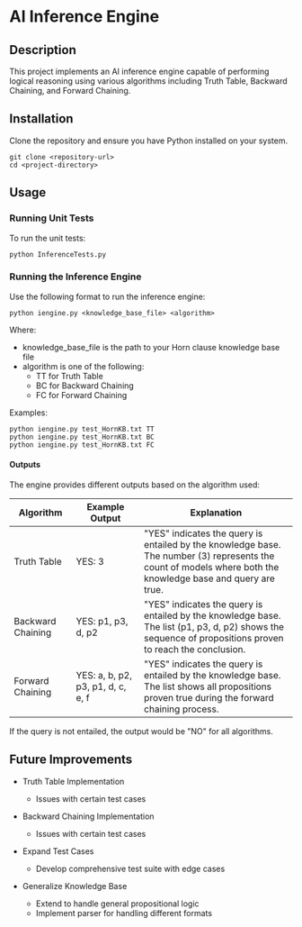 # AI Inference Engine

## Description
This project implements an AI inference engine capable of performing logical reasoning using various algorithms including Truth Table, Backward Chaining, and Forward Chaining.

## Installation
Clone the repository and ensure you have Python installed on your system.
```
git clone <repository-url>
cd <project-directory>
```

## Usage

### Running Unit Tests
To run the unit tests:
```
python InferenceTests.py 
```
### Running the Inference Engine
Use the following format to run the inference engine:
```
python iengine.py <knowledge_base_file> <algorithm>
```
Where:
- knowledge_base_file is the path to your Horn clause knowledge base file
- algorithm is one of the following:
  - TT for Truth Table
  - BC for Backward Chaining
  - FC for Forward Chaining

Examples:
```
python iengine.py test_HornKB.txt TT
python iengine.py test_HornKB.txt BC
python iengine.py test_HornKB.txt FC
```
#### Outputs

The engine provides different outputs based on the algorithm used:

| Algorithm | Example Output | Explanation |
|-----------|----------------|-------------|
| Truth Table | YES: 3 | "YES" indicates the query is entailed by the knowledge base.<br> The number (3) represents the count of models where both the knowledge base and query are true. |
| Backward Chaining | YES: p1, p3, d, p2 | "YES" indicates the query is entailed by the knowledge base.<br> The list (p1, p3, d, p2) shows the sequence of propositions proven to reach the conclusion. |
| Forward Chaining | YES: a, b, p2, p3, p1, d, c, e, f |  "YES" indicates the query is entailed by the knowledge base.<br> The list shows all propositions proven true during the forward chaining process. |

If the query is not entailed, the output would be "NO" for all algorithms.

## Future Improvements

* Truth Table Implementation
   * Issues with certain test cases

* Backward Chaining Implementation
   * Issues with certain test cases

* Expand Test Cases
   * Develop comprehensive test suite with edge cases

* Generalize Knowledge Base
   * Extend to handle general propositional logic
   * Implement parser for handling different formats



